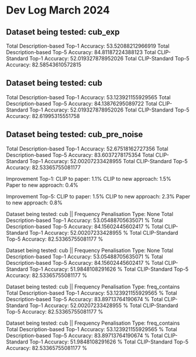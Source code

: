 # Dev Log March 2024

## Dataset being tested:  cub_exp
Total Description-based Top-1 Accuracy:  53.52088212966919
Total Description-based Top-5 Accuracy:  84.81187224388123
Total CLIP-Standard Top-1 Accuracy:  52.019327878952026
Total CLIP-Standard Top-5 Accuracy:  82.58543610572815

## Dataset being tested:  cub
Total Description-based Top-1 Accuracy:  53.123921155929565
Total Description-based Top-5 Accuracy:  84.13876295089722
Total CLIP-Standard Top-1 Accuracy:  52.019327878952026
Total CLIP-Standard Top-5 Accuracy:  82.61995315551758

## Dataset being tested:  cub_pre_noise
Total Description-based Top-1 Accuracy:  52.67518162727356
Total Description-based Top-5 Accuracy:  83.6037278175354
Total CLIP-Standard Top-1 Accuracy:  52.00207233428955
Total CLIP-Standard Top-5 Accuracy:  82.53365755081177

Improvement Top-1:
CLIP to paper:          1.1%
CLIP to new approach:   1.5%    
Paper to new approach:  0.4%

Improvement Top-5:
CLIP to paper:          1.5%
CLIP to new approach:   2.3%
Paper to new approach:  0.8%



Dataset being tested:  cub || Frequency Penalisation Type:  None
Total Description-based Top-1 Accuracy:  53.05488705635071 %
Total Description-based Top-5 Accuracy:  84.15602445602417 %
Total CLIP-Standard Top-1 Accuracy:  52.00207233428955 %
Total CLIP-Standard Top-5 Accuracy:  82.53365755081177 %

Dataset being tested:  cub || Frequency Penalisation Type:  None
Total Description-based Top-1 Accuracy:  53.05488705635071 %
Total Description-based Top-5 Accuracy:  84.15602445602417 %
Total CLIP-Standard Top-1 Accuracy:  51.9848108291626 %
Total CLIP-Standard Top-5 Accuracy:  82.53365755081177 %

Dataset being tested:  cub || Frequency Penalisation Type:  freq_contains
Total Description-based Top-1 Accuracy:  53.123921155929565 %
Total Description-based Top-5 Accuracy:  83.89713764190674 %
Total CLIP-Standard Top-1 Accuracy:  52.00207233428955 %
Total CLIP-Standard Top-5 Accuracy:  82.53365755081177 %

Dataset being tested:  cub || Frequency Penalisation Type:  freq_contains
Total Description-based Top-1 Accuracy:  53.123921155929565 %
Total Description-based Top-5 Accuracy:  83.89713764190674 %
Total CLIP-Standard Top-1 Accuracy:  51.9848108291626 %
Total CLIP-Standard Top-5 Accuracy:  82.53365755081177 %

